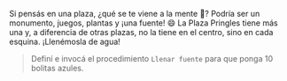 Si pensás en una plaza, ¿qué se te viene a la mente :thinking:? Podría ser un monumento, juegos, plantas y ¡una fuente! :smile: La Plaza Pringles tiene más una y, a diferencia de otras plazas, no la tiene en el centro, sino en cada esquina. ¡Llenémosla de agua!

> Definí e invocá el procedimiento `Llenar fuente` para que ponga 10 bolitas azules. 
